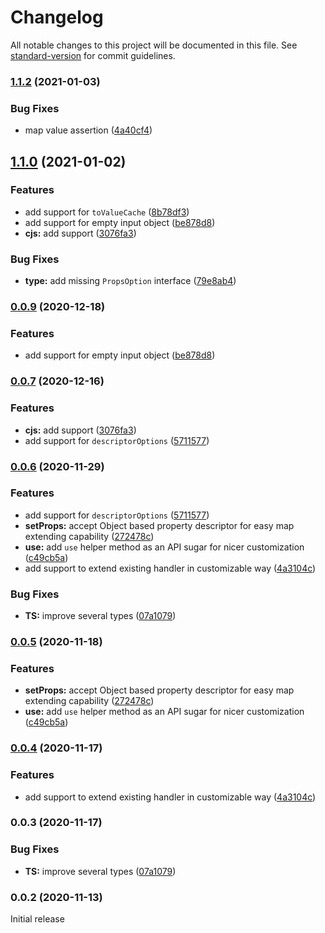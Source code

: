 # Changelog

All notable changes to this project will be documented in this file. See [standard-version](https://github.com/conventional-changelog/standard-version) for commit guidelines.

### [1.1.2](https://github.com/wintercounter/transformed/compare/v1.1.0...v1.1.2) (2021-01-03)


### Bug Fixes

* map value assertion ([4a40cf4](https://github.com/wintercounter/transformed/commit/4a40cf4d16d77041a51207e89173cab6c7354178))

## [1.1.0](https://github.com/wintercounter/transformed/compare/v0.0.6...v1.1.0) (2021-01-02)


### Features

* add support for `toValueCache` ([8b78df3](https://github.com/wintercounter/transformed/commit/8b78df39d693d7f7d1c9b2e5a2a0b3b8a3b590ae))
* add support for empty input object ([be878d8](https://github.com/wintercounter/transformed/commit/be878d813fe374fd92ac6aae5b5bc55b97e502be))
* **cjs:** add support ([3076fa3](https://github.com/wintercounter/transformed/commit/3076fa3823f43b093564f06f324d5f34ada9b749))


### Bug Fixes

* **type:** add missing `PropsOption` interface ([79e8ab4](https://github.com/wintercounter/transformed/commit/79e8ab4f6eeabc4ee9688190e6fa11c3a6b22af6))

### [0.0.9](https://github.com/wintercounter/transformed/compare/v0.0.7...v0.0.9) (2020-12-18)


### Features

* add support for empty input object ([be878d8](https://github.com/wintercounter/transformed/commit/be878d813fe374fd92ac6aae5b5bc55b97e502be))

### [0.0.7](https://github.com/wintercounter/transformed/compare/v0.0.5...v0.0.7) (2020-12-16)


### Features

* **cjs:** add support ([3076fa3](https://github.com/wintercounter/transformed/commit/3076fa3823f43b093564f06f324d5f34ada9b749))
* add support for `descriptorOptions` ([5711577](https://github.com/wintercounter/transformed/commit/5711577bbad6618d01b887deff110e2aee3ea05d))

### [0.0.6](https://github.com/wintercounter/transformed/compare/v0.0.2...v0.0.6) (2020-11-29)


### Features

* add support for `descriptorOptions` ([5711577](https://github.com/wintercounter/transformed/commit/5711577bbad6618d01b887deff110e2aee3ea05d))
* **setProps:** accept Object based property descriptor for easy map extending capability ([272478c](https://github.com/wintercounter/transformed/commit/272478c74ea32bfcc7e2c795014a40a2cdeef9fa))
* **use:** add `use` helper method as an API sugar for nicer customization ([c49cb5a](https://github.com/wintercounter/transformed/commit/c49cb5a80939ba443f1097f28f16ddc89a53d536))
* add support to extend existing handler in customizable way ([4a3104c](https://github.com/wintercounter/transformed/commit/4a3104cf52d40cf3baaac628206eca64990c79b5))


### Bug Fixes

* **TS:** improve several types ([07a1079](https://github.com/wintercounter/transformed/commit/07a1079f445a55280d0bf9aa8df10c56c0e52b37))

### [0.0.5](https://github.com/wintercounter/transformed/compare/v0.0.4...v0.0.5) (2020-11-18)


### Features

* **setProps:** accept Object based property descriptor for easy map extending capability ([272478c](https://github.com/wintercounter/transformed/commit/272478c74ea32bfcc7e2c795014a40a2cdeef9fa))
* **use:** add `use` helper method as an API sugar for nicer customization ([c49cb5a](https://github.com/wintercounter/transformed/commit/c49cb5a80939ba443f1097f28f16ddc89a53d536))

### [0.0.4](https://github.com/wintercounter/transformed/compare/v0.0.3...v0.0.4) (2020-11-17)


### Features

* add support to extend existing handler in customizable way ([4a3104c](https://github.com/wintercounter/transformed/commit/4a3104cf52d40cf3baaac628206eca64990c79b5))

### 0.0.3 (2020-11-17)

### Bug Fixes

-   **TS:** improve several types ([07a1079](https://github.com/wintercounter/transformed/commit/07a1079f445a55280d0bf9aa8df10c56c0e52b37))

### 0.0.2 (2020-11-13)

Initial release
